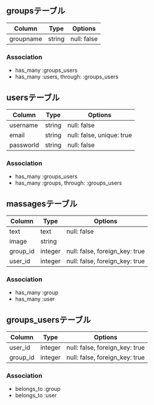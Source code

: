 
## groupsテーブル

|Column|Type|Options|
|------|----|-------|
|groupname|string|null: false|

### Association
- has_many :groups_users
- has_many :users, through: :groups_users


## usersテーブル

|Column|Type|Options|
|------|----|-------|
|username|string|null: false|
|email|string|null: false, unique: true|
|passworld|string|null: false|

### Association
- has_many :groups_users
- has_many :groups, through: :groups_users


## massagesテーブル

|Column|Type|Options|
|------|----|-------|
|text|text|null: false|
|image|string|
|group_id|integer|null: false, foreign_key: true|
|user_id|integer|null: false, foreign_key: true|

### Association
- has_many :group
- has_many :user


## groups_usersテーブル

|Column|Type|Options|
|------|----|-------|
|user_id|integer|null: false, foreign_key: true|
|group_id|integer|null: false, foreign_key: true|

### Association
- belongs_to :group
- belongs_to :user